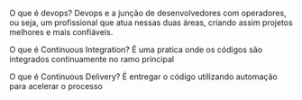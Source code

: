 O que é devops? 
Devops e a junção de desenvolvedores com operadores, ou seja, um profissional que atua nessas duas áreas, criando assim projetos melhores e mais confiáveis.

O que é Continuous Integration?
É uma pratica onde os códigos são integrados continuamente no ramo principal 

O que é Continuous Delivery?
É entregar o código utilizando automação para acelerar o processo
